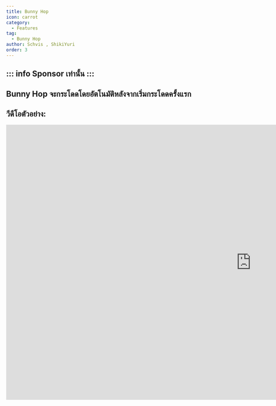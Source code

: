 ```yaml
---
title: Bunny Hop
icon: carrot
category:
  - Features
tag:
  - Bunny Hop
author: Schvis , ShikiYuri 
order: 3
---
```


::: info Sponsor เท่านั้น
:::
---
## Bunny Hop จะกระโดดโดยอัตโนมัติหลังจากเริ่มกระโดดครั้งแรก

## วีดีโอตัวอย่าง:

<div class="iframe-container"><iframe width="1328" height="747" src="https://www.youtube.com/embed/Gh2GX23E6dw?list=PL5eI1Tb64p56g27qfYk7VuFTz4FK6YrKa" title="Korepi - Bunnyhop (Sponsor)" frameborder="0" allow="accelerometer; autoplay; clipboard-write; encrypted-media; gyroscope; picture-in-picture; web-share" referrerpolicy="strict-origin-when-cross-origin" allowfullscreen></iframe></div>
